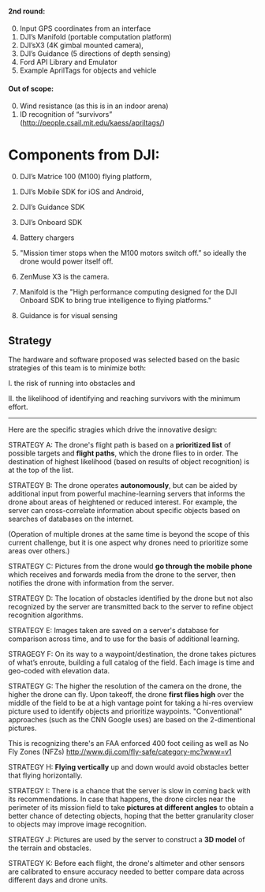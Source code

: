 
#### 2nd round:
0. Input GPS coordinates from an interface
0. DJI’s Manifold (portable computation platform) 
0. DJI’sX3 (4K gimbal mounted camera), 
0. DJI’s Guidance (5 directions of depth sensing)
0. Ford API Library and Emulator
0. Example AprilTags for objects and vehicle

#### Out of scope:
0. Wind resistance (as this is in an indoor arena)
0. ID recognition of “survivors” (http://people.csail.mit.edu/kaess/apriltags/)

# Components from DJI:
0. DJI’s Matrice 100 (M100) flying platform, 
0. DJI’s Mobile SDK for iOS and Android, 
0. DJI’s Guidance SDK
0. DJI’s Onboard SDK
0. Battery chargers
0. "Mission timer stops when the M100 motors switch off.” so ideally the drone would power itself off.

0. ZenMuse X3 is the camera.
0. Manifold is the "High performance computing designed for the DJI Onboard SDK to bring true intelligence to flying platforms."
0. Guidance is for visual sensing 


## Strategy
The hardware and software proposed was selected based on the basic strategies of this team is to minimize both:

   I. the risk of running into obstacles and

   II. the likelihood of identifying and reaching survivors with the minimum effort.

<hr />

Here are the specific stragies which drive the innovative design:

STRATEGY A: The drone's flight path is based on a <strong>prioritized list</strong> of possible targets 
and <strong>flight paths</strong>, 
which the drone flies to in order. 
The destination of highest likelihood (based on results of object recognition) is at the top of the list.

STRATEGY B: The drone operates <strong>autonomously</strong>, 
but can be aided by additional input from powerful machine-learning servers
that informs the drone about areas of heightened or reduced interest.
For example, the server can cross-correlate information about specific objects based on searches of databases on the internet.

(Operation of multiple drones at the same time is beyond the scope of this current challenge,
but it is one aspect why drones need to prioritize some areas over others.)

STRATEGY C: Pictures from the drone would <strong>go through the mobile phone</strong>
which receives and forwards media from the drone to the server, then notifies the drone with information from the server.

STRATEGY D: The location of obstacles identified by the drone but not also recognized by the server 
are transmitted back to the server to refine object recognition algorithms.

STRATEGY E: Images taken are saved on a server's database for comparison across time,
and to use for the basis of additional learning.

STRAGEGY F: On its way to a waypoint/destination, the drone takes pictures of what’s enroute, building a full catalog of the field.
Each image is time and geo-coded with elevation data.

STRATEGY G: The higher the resolution of the camera on the drone, the higher the drone can fly.
Upon takeoff, the drone <strong>first flies high</strong> over the middle of the field to be at a high vantage point for 
taking a hi-res overview picture used to identify objects and prioritize waypoints.
"Conventional" approaches (such as the CNN Google uses) are based on the 2-dimentional pictures.

This is recognizing there's an FAA enforced 400 foot ceiling as well as No Fly Zones (NFZs)
http://www.dji.com/fly-safe/category-mc?www=v1

STRATEGY H: <strong>Flying vertically</strong> up and down would avoid obstacles better that flying horizontally.

STRATEGY I: There is a chance that the server is slow in coming back with its recommendations.
In case that happens, the drone circles near the perimeter of its mission field 
to take <strong>pictures at different angles</strong> to obtain a better chance of detecting objects,
hoping that the better granularity closer to objects may improve image recognition.

STRATEGY J: Pictures are used by the server to construct a <strong>3D model</strong> of the terrain and obstacles.

STRATEGY K: Before each flight, the drone's altimeter and other sensors are calibrated to ensure accuracy
needed to better compare data across different days and drone units.


